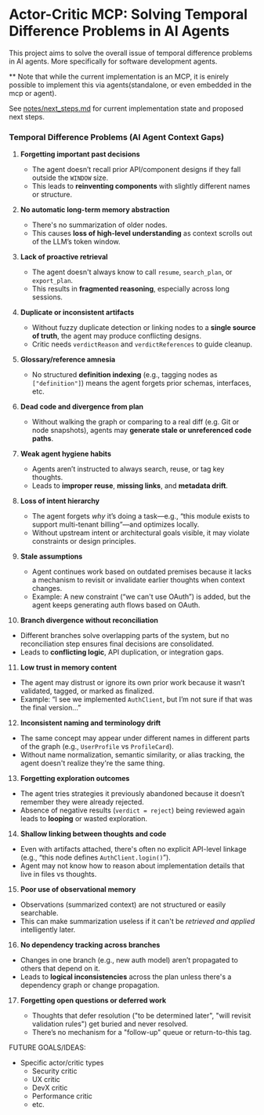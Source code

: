 # Actor-Critic MCP: Solving Temporal Difference Problems in AI Agents

This project aims to solve the overall issue of temporal difference problems in AI agents. More specifically for software development agents.

\*\* Note that while the current implementation is an MCP, it is enirely possible to implement this via agents(standalone, or even embedded in the mcp or agent).

See [notes/next_steps.md](notes/next_steps.md) for current implementation state and proposed next steps.

### Temporal Difference Problems (AI Agent Context Gaps)

1. **Forgetting important past decisions**

   - The agent doesn’t recall prior API/component designs if they fall outside the `WINDOW` size.
   - This leads to **reinventing components** with slightly different names or structure.

2. **No automatic long-term memory abstraction**

   - There's no summarization of older nodes.
   - This causes **loss of high-level understanding** as context scrolls out of the LLM’s token window.

3. **Lack of proactive retrieval**

   - The agent doesn't always know to call `resume`, `search_plan`, or `export_plan`.
   - This results in **fragmented reasoning**, especially across long sessions.

4. **Duplicate or inconsistent artifacts**

   - Without fuzzy duplicate detection or linking nodes to a **single source of truth**, the agent may produce conflicting designs.
   - Critic needs `verdictReason` and `verdictReferences` to guide cleanup.

5. **Glossary/reference amnesia**

   - No structured **definition indexing** (e.g., tagging nodes as `["definition"]`) means the agent forgets prior schemas, interfaces, etc.

6. **Dead code and divergence from plan**

   - Without walking the graph or comparing to a real diff (e.g. Git or node snapshots), agents may **generate stale or unreferenced code paths**.

7. **Weak agent hygiene habits**

   - Agents aren’t instructed to always search, reuse, or tag key thoughts.
   - Leads to **improper reuse**, **missing links**, and **metadata drift**.

8. **Loss of intent hierarchy**

   - The agent forgets _why_ it’s doing a task—e.g., “this module exists to support multi-tenant billing”—and optimizes locally.
   - Without upstream intent or architectural goals visible, it may violate constraints or design principles.

9. **Stale assumptions**

   - Agent continues work based on outdated premises because it lacks a mechanism to revisit or invalidate earlier thoughts when context changes.
   - Example: A new constraint (“we can't use OAuth”) is added, but the agent keeps generating auth flows based on OAuth.

10. **Branch divergence without reconciliation**

- Different branches solve overlapping parts of the system, but no reconciliation step ensures final decisions are consolidated.
- Leads to **conflicting logic**, API duplication, or integration gaps.

11. **Low trust in memory content**

- The agent may distrust or ignore its own prior work because it wasn’t validated, tagged, or marked as finalized.
- Example: “I see we implemented `AuthClient`, but I’m not sure if that was the final version…”

12. **Inconsistent naming and terminology drift**

- The same concept may appear under different names in different parts of the graph (e.g., `UserProfile` vs `ProfileCard`).
- Without name normalization, semantic similarity, or alias tracking, the agent doesn't realize they're the same thing.

13. **Forgetting exploration outcomes**

- The agent tries strategies it previously abandoned because it doesn’t remember they were already rejected.
- Absence of negative results (`verdict = reject`) being reviewed again leads to **looping** or wasted exploration.

14. **Shallow linking between thoughts and code**

- Even with artifacts attached, there's often no explicit API-level linkage (e.g., “this node defines `AuthClient.login()`”).
- Agent may not know how to reason about implementation details that live in files vs thoughts.

15. **Poor use of observational memory**

- Observations (summarized context) are not structured or easily searchable.
- This can make summarization useless if it can't be _retrieved and applied_ intelligently later.

16. **No dependency tracking across branches**

- Changes in one branch (e.g., new auth model) aren’t propagated to others that depend on it.
- Leads to **logical inconsistencies** across the plan unless there's a dependency graph or change propagation.

17. **Forgetting open questions or deferred work**

    - Thoughts that defer resolution ("to be determined later", "will revisit validation rules") get buried and never resolved.
    - There’s no mechanism for a "follow-up" queue or return-to-this tag.

FUTURE GOALS/IDEAS:

- Specific actor/critic types
  - Security critic
  - UX critic
  - DevX critic
  - Performance critic
  - etc.
